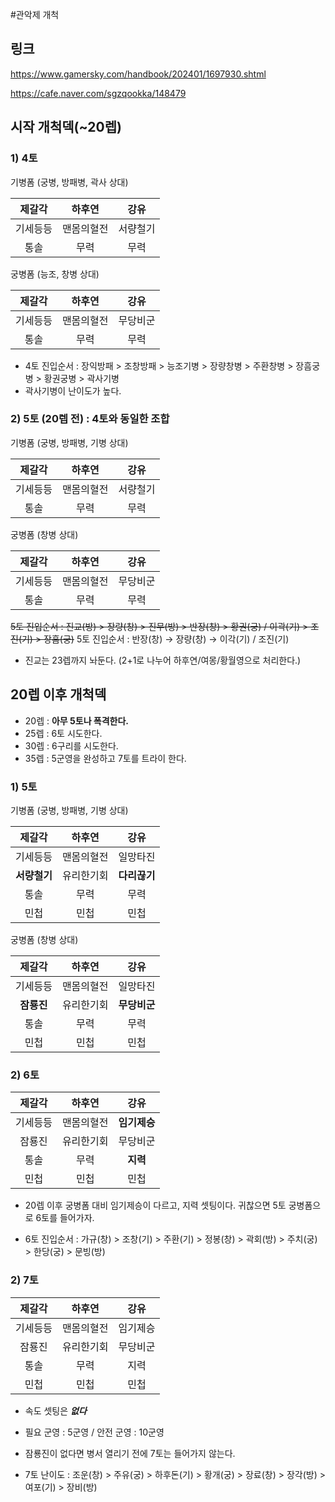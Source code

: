 #관악제 개척

## 링크

https://www.gamersky.com/handbook/202401/1697930.shtml

https://cafe.naver.com/sgzqookka/148479

## 시작 개척덱(~20렙)

### 1) 4토

기병폼 (궁병, 방패병, 곽사 상대)

제갈각|하후연|강유
|:---:|:---:|:---:|
기세등등|맨몸의혈전|서량철기
통솔|무력|무력

궁병폼 (능조, 창병 상대)

제갈각|하후연|강유
|:---:|:---:|:---:|
기세등등|맨몸의혈전|무당비군
통솔|무력|무력

* 4토 진입순서 : 장익방패 > 조창방패 > 능조기병 > 장량창병 > 주환창병 > 장흠궁병 > 황권궁병 > 곽사기병
* 곽사기병이 난이도가 높다.

### 2) 5토 (20렙 전) : 4토와 동일한 조합

기병폼 (궁병, 방패병, 기병 상대)

제갈각|하후연|강유
|:---:|:---:|:---:|
기세등등|맨몸의혈전|서량철기
통솔|무력|무력

궁병폼 (창병 상대)

제갈각|하후연|강유
|:---:|:---:|:---:|
기세등등|맨몸의혈전|무당비군
통솔|무력|무력

~~5토 진입순서 : 진교(방) > 장량(창) > 진무(방) > 반장(창) > 황권(궁) / 이곽(기) > 조진(기) > 장흠(궁)~~
5토 진입순서 : 반장(창) → 장량(창) → 이각(기) / 조진(기)
* 진교는 23렙까지 놔둔다. (2+1로 나누어 하후연/여몽/황월영으로 처리한다.)

## 20렙 이후 개척덱

* 20렙 : __아무 5토나 폭격한다.__
* 25렙 : 6토 시도한다.
* 30렙 : 6구리를 시도한다.
* 35렙 : 5군영을 완성하고 7토를 트라이 한다.

### 1) 5토

기병폼 (궁병, 방패병, 기병 상대)

제갈각|하후연|강유
|:---:|:---:|:---:|
기세등등|맨몸의혈전|일망타진
__서량철기__|유리한기회|__다리끊기__
통솔|무력|무력
민첩|민첩|민첩

궁병폼 (창병 상대)

제갈각|하후연|강유
|:---:|:---:|:---:|
기세등등|맨몸의혈전|일망타진
__잠룡진__|유리한기회|__무당비군__
통솔|무력|무력
민첩|민첩|민첩

### 2) 6토

제갈각|하후연|강유
|:---:|:---:|:---:|
기세등등|맨몸의혈전|__임기제승__
잠룡진|유리한기회|무당비군
통솔|무력|__지력__
민첩|민첩|민첩

* 20렙 이후 궁병폼 대비 임기제승이 다르고, 지력 셋팅이다. 귀찮으면 5토 궁병폼으로 6토를 들어가자.

* 6토 진입순서 : 가규(창) > 조창(기) > 주환(기) > 정봉(창) > 곽회(방) > 주치(궁) > 한당(궁) > 문빙(방)

### 2) 7토

제갈각|하후연|강유
|:---:|:---:|:---:|
기세등등|맨몸의혈전|임기제승
잠룡진|유리한기회|무당비군
통솔|무력|지력
민첩|민첩|민첩

* 속도 셋팅은 ___없다___

* 필요 군영 : 5군영 / 안전 군영 : 10군영

* 잠룡진이 없다면 병서 열리기 전에 7토는 들어가지 않는다.

* 7토 난이도 : 조운(창) > 주유(궁) > 하후돈(기) > 황개(궁) > 장료(창) > 장각(방) > 여포(기) > 장비(방)